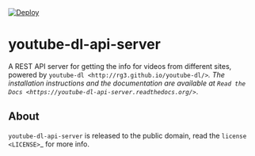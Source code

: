 <a href="https://heroku.com/deploy">
  <img src="https://www.herokucdn.com/deploy/button.svg" alt="Deploy">
</a>

youtube-dl-api-server
=====================

A REST API server for getting the info for videos from different sites, powered by `youtube-dl <http://rg3.github.io/youtube-dl/>`_.
The installation instructions and the documentation are available at `Read the Docs <https://youtube-dl-api-server.readthedocs.org/>`_.

About
-----

``youtube-dl-api-server`` is released to the public domain, read the `license <LICENSE>`_ for more info.
